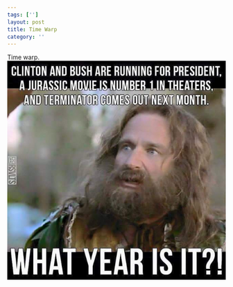 ```yaml
---
tags: ['']
layout: post
title: Time Warp
category: ''
---
```

Time warp.
![Time warp.](/uploads/2015-6-22-time-warp.jpg)
